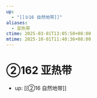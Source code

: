 ```yaml
---
up:
  - "[[②16 自然地带]]"
aliases:
  - 亚热带
ctime: 2025-03-01T13:05:50+08:00
mtime: 2025-10-01T11:40:36+08:00
---
```


# ②162 亚热带

- up: [[②16 自然地带]]
